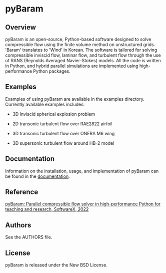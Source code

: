 pyBaram
========

Overview
---------
pyBaram is an open-source, Python-based software designed to solve compressible flow using the finite volume method on unstructured grids. 'Baram' translates to 'Wind' in Korean. The software is tailored for solving compressible inviscid flow, laminar flow, and turbulent flow through the use of RANS (Reynolds Averaged Navier-Stokes) models. All the code is written in Python, and hybrid parallel simulations are implemented using high-performance Python packages.

Examples
---------
Examples of using pyBaram are available in the examples directory. Currently available examples includes:

- 3D Inviscid spherical explosion problem

- 2D transonic turbulent flow over RAE2822 airfoil

- 3D transonic turbulent flow over ONERA M6 wing

- 3D supersonic turbulent flow around HB-2 model

Documentation
-------------
Information on the installation, usage, and implementation of pyBaram can be found in the [documentation](https://aadl_inha.gitlab.io/pyBaram/).

Reference
---------
[pyBaram: Parallel compressible flow solver in high-performance Python for teaching and research, SoftwareX, 2022](https://doi.org/10.1016/j.softx.2022.101272)

Authors
--------
See the AUTHORS file.

License
---------
pyBaram is released under the New BSD License.

